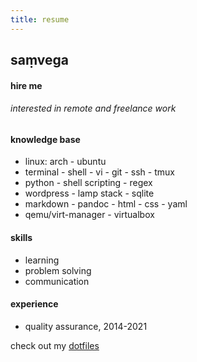 ```yaml
---
title: resume
---
```


## saṃvega
#### hire me

###### interested in remote and freelance work

#### knowledge base
* linux: arch - ubuntu
* terminal - shell - vi - git - ssh - tmux
* python - shell scripting - regex
* wordpress - lamp stack - sqlite
* markdown - pandoc - html - css - yaml
* qemu/virt-manager - virtualbox

#### skills
* learning
* problem solving
* communication

#### experience
* quality assurance, 2014-2021

check out my [dotfiles](https://github.com/samwega/dotfiles)
